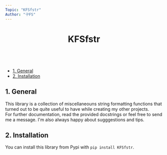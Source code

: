 ```yaml
---
Topic: "KFSfstr"
Author: "구FS"
---
```

<link href="./doc_templates/md_style.css" rel="stylesheet"></link>
<body>

# <p style="text-align: center;">KFSfstr</p>
<br>
<br>

- [1. General](#1-general)
- [2. Installation](#2-installation)

## 1. General

This library is a collection of miscellaneouns string formatting functions that turned out to be quite useful to have while creating my other projects.  
For further documentation, read the provided docstrings or feel free to send me a message. I'm also always happy about sugggestions and tips.

## 2. Installation

You can install this library from Pypi with `pip install KFSfstr`.

</body>